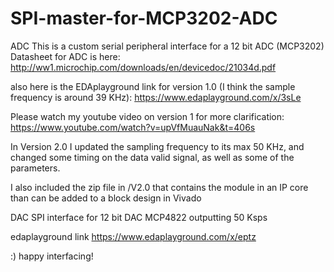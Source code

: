 # SPI-master-for-MCP3202-ADC

ADC
This is a custom serial peripheral interface for a 12 bit ADC (MCP3202)
Datasheet for ADC is here: http://ww1.microchip.com/downloads/en/devicedoc/21034d.pdf

also here is the EDAplayground link for version 1.0 (I think the sample frequency is around 39 KHz):
https://www.edaplayground.com/x/3sLe

Please watch my youtube video on version 1 for more clarification: https://www.youtube.com/watch?v=upVfMuauNak&t=406s

In Version 2.0 I updated the sampling frequency to its max 50 KHz, and changed some timing
on the data valid signal, as well as some of the parameters. 

I also included the zip file in /V2.0 that contains the module in an IP core than can be added to a block design in Vivado
    
DAC
SPI interface for 12 bit DAC MCP4822 outputting 50 Ksps
    
edaplayground link https://www.edaplayground.com/x/eptz

:) happy interfacing!
